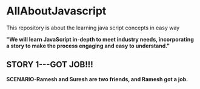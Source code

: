 # AllAboutJavascript
This repository is about the learning java script concepts in easy way 

**"We will learn JavaScript in-depth to meet industry needs, incorporating a story to make the process engaging and easy to understand."**

## STORY 1---GOT JOB!!!
  **SCENARIO-Ramesh and Suresh are two friends, and Ramesh got a job.**
